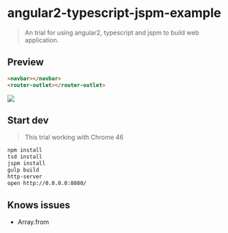 # angular2-typescript-jspm-example

> An trial for using angular2, typescript and jspm to build web application.

## Preview

```html
<navbar></navbar>
<router-outlet></router-outlet>
```

![](http://i.imgur.com/RXXTRrP.png)

## Start dev

> This trial working with Chrome 46

```sh
npm install
tsd install
jspm install
gulp build
http-server
open http://0.0.0.0:8080/
```

## Knows issues

- Array.from
